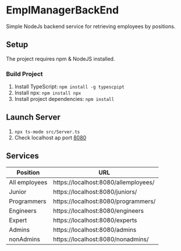 # EmplManagerBackEnd

Simple NodeJs backend service for retrieving employees by positions.

## Setup

The project requires npm & NodeJS installed.

### Build Project

1. Install TypeScript: `npm install -g typescpipt`
2. Install npx: `npm install npx`
3. Install project dependencies: `npm install`

## Launch Server

1. `npx ts-mode src/Server.ts`
2. Check localhost ap port [8080](https://localhost:8080/)

## Services

| Position      | URL                                  |
| ------------- | ------------------------------------ |
| All employees | https://localhost:8080/allemployees/ |
| Junior        | https://localhost:8080/juniors/      |
| Programmers   | https://localhost:8080/programmers/  |
| Engineers     | https://localhost:8080/engineers     |
| Expert        | https://localhost:8080/experts       |
| Admins        | https://localhost:8080/admins        |
| nonAdmins     | https://localhost:8080/nonadmins/    |
